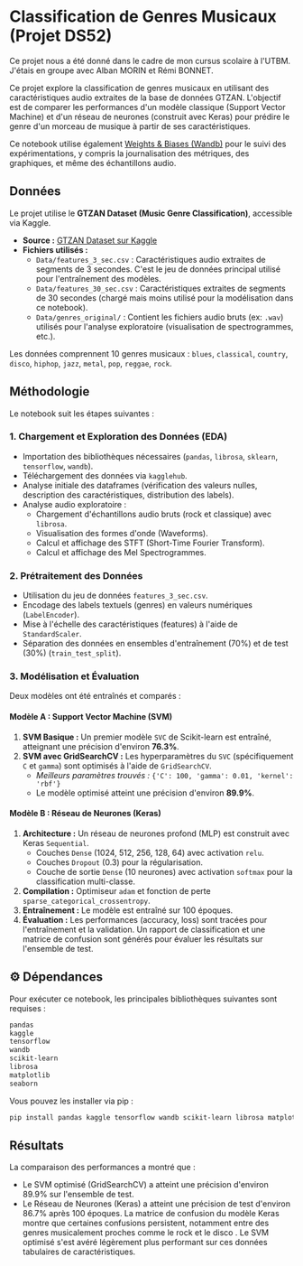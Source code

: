 # Classification de Genres Musicaux (Projet DS52)

Ce projet nous a été donné dans le cadre de mon cursus scolaire à l'UTBM.
J'étais en groupe avec Alban MORIN et Rémi  BONNET.

Ce projet explore la classification de genres musicaux en utilisant des caractéristiques audio extraites de la base de données GTZAN. L'objectif est de comparer les performances d'un modèle classique (Support Vector Machine) et d'un réseau de neurones (construit avec Keras) pour prédire le genre d'un morceau de musique à partir de ses caractéristiques.

Ce notebook utilise également [Weights & Biases (Wandb)](https://wandb.ai/) pour le suivi des expérimentations, y compris la journalisation des métriques, des graphiques, et même des échantillons audio.

## Données

Le projet utilise le **GTZAN Dataset (Music Genre Classification)**, accessible via Kaggle.

* **Source :** [GTZAN Dataset sur Kaggle](https://www.kaggle.com/datasets/andradaolteanu/gtzan-dataset-music-genre-classification)
* **Fichiers utilisés :**
    * `Data/features_3_sec.csv` : Caractéristiques audio extraites de segments de 3 secondes. C'est le jeu de données principal utilisé pour l'entraînement des modèles.
    * `Data/features_30_sec.csv` : Caractéristiques extraites de segments de 30 secondes (chargé mais moins utilisé pour la modélisation dans ce notebook).
    * `Data/genres_original/` : Contient les fichiers audio bruts (ex: `.wav`) utilisés pour l'analyse exploratoire (visualisation de spectrogrammes, etc.).

Les données comprennent 10 genres musicaux :
`blues`, `classical`, `country`, `disco`, `hiphop`, `jazz`, `metal`, `pop`, `reggae`, `rock`.

## Méthodologie

Le notebook suit les étapes suivantes :

### 1. Chargement et Exploration des Données (EDA)

* Importation des bibliothèques nécessaires (`pandas`, `librosa`, `sklearn`, `tensorflow`, `wandb`).
* Téléchargement des données via `kagglehub`.
* Analyse initiale des dataframes (vérification des valeurs nulles, description des caractéristiques, distribution des labels).
* Analyse audio exploratoire :
    * Chargement d'échantillons audio bruts (rock et classique) avec `librosa`.
    * Visualisation des formes d'onde (Waveforms).
    * Calcul et affichage des STFT (Short-Time Fourier Transform).
    * Calcul et affichage des Mel Spectrogrammes.

### 2. Prétraitement des Données

* Utilisation du jeu de données `features_3_sec.csv`.
* Encodage des labels textuels (genres) en valeurs numériques (`LabelEncoder`).
* Mise à l'échelle des caractéristiques (features) à l'aide de `StandardScaler`.
* Séparation des données en ensembles d'entraînement (70%) et de test (30%) (`train_test_split`).

### 3. Modélisation et Évaluation

Deux modèles ont été entraînés et comparés :

#### Modèle A : Support Vector Machine (SVM)

1.  **SVM Basique :** Un premier modèle `SVC` de Scikit-learn est entraîné, atteignant une précision d'environ **76.3%**.
2.  **SVM avec GridSearchCV :** Les hyperparamètres du `SVC` (spécifiquement `C` et `gamma`) sont optimisés à l'aide de `GridSearchCV`.
    * *Meilleurs paramètres trouvés :* `{'C': 100, 'gamma': 0.01, 'kernel': 'rbf'}`
    * Le modèle optimisé atteint une précision d'environ **89.9%**.

#### Modèle B : Réseau de Neurones (Keras)

1.  **Architecture :** Un réseau de neurones profond (MLP) est construit avec Keras `Sequential`.
    * Couches `Dense` (1024, 512, 256, 128, 64) avec activation `relu`.
    * Couches `Dropout` (0.3) pour la régularisation.
    * Couche de sortie `Dense` (10 neurones) avec activation `softmax` pour la classification multi-classe.
2.  **Compilation :** Optimiseur `adam` et fonction de perte `sparse_categorical_crossentropy`.
3.  **Entraînement :** Le modèle est entraîné sur 100 époques.
4.  **Évaluation :** Les performances (accuracy, loss) sont tracées pour l'entraînement et la validation. Un rapport de classification et une matrice de confusion sont générés pour évaluer les résultats sur l'ensemble de test.

## ⚙️ Dépendances

Pour exécuter ce notebook, les principales bibliothèques suivantes sont requises :

```bash
pandas
kaggle
tensorflow
wandb
scikit-learn
librosa
matplotlib
seaborn
```

Vous pouvez les installer via pip :
```bash
pip install pandas kaggle tensorflow wandb scikit-learn librosa matplotlib seaborn
```

## Résultats 

La comparaison des performances a montré que :
- Le SVM optimisé (GridSearchCV) a atteint une précision d'environ 89.9% sur l'ensemble de test.
- Le Réseau de Neurones (Keras) a atteint une précision de test d'environ 86.7% après 100 époques.
La matrice de confusion du modèle Keras montre que certaines confusions persistent, notamment entre des genres musicalement proches comme le rock et le disco . Le SVM optimisé s'est avéré légèrement plus performant sur ces données tabulaires de caractéristiques.
